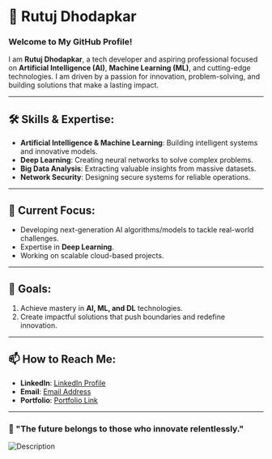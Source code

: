 # 🌌 Rutuj Dhodapkar

### Welcome to My GitHub Profile!

I am **Rutuj Dhodapkar**, a tech developer and aspiring professional focused on **Artificial Intelligence (AI)**, **Machine Learning (ML)**, and cutting-edge technologies. I am driven by a passion for innovation, problem-solving, and building solutions that make a lasting impact.

---

## 🛠️ Skills & Expertise:
- **Artificial Intelligence & Machine Learning**: Building intelligent systems and innovative models.  
- **Deep Learning**: Creating neural networks to solve complex problems.  
- **Big Data Analysis**: Extracting valuable insights from massive datasets.  
- **Network Security**: Designing secure systems for reliable operations.  

---

## 🌟 Current Focus:
- Developing next-generation AI algorithms/models to tackle real-world challenges.  
- Expertise in **Deep Learning**.  
- Working on scalable cloud-based projects.  

---

## 🎯 Goals:
1. Achieve mastery in **AI, ML, and DL** technologies.    
2. Create impactful solutions that push boundaries and redefine innovation.  

---

## 📫 How to Reach Me:
- **LinkedIn**: [LinkedIn Profile]([#](https://www.linkedin.com/in/rutuj-dhodapkar-80bb5424a/))  
- **Email**: [Email Address](rutujdhodapkar@gmail.com)  
- **Portfolio**: [Portfolio Link](rutujdhodapkar.netlify.app)  

---

### 🚀 "The future belongs to those who innovate relentlessly."

![Description](https://github.com/user/repo/raw/main/image.png)

